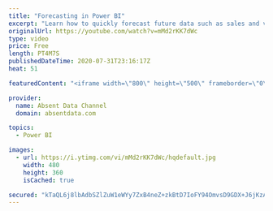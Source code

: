 ```yaml
---
title: "Forecasting in Power BI"
excerpt: "Learn how to quickly forecast future data such as sales and values with the analytics pane in Power BI."
originalUrl: https://youtube.com/watch?v=mMd2rKK7dWc
type: video
price: Free
length: PT4M7S
publishedDateTime: 2020-07-31T23:16:17Z
heat: 51

featuredContent: "<iframe width=\"800\" height=\"500\" frameborder=\"0\" src=\"https://www.youtube.com/embed/mMd2rKK7dWc\" allow=\"accelerometer; autoplay; encrypted-media; gyroscope; picture-in-picture\" allowfullscreen></iframe>"

provider:
  name: Absent Data Channel
  domain: absentdata.com

topics:
  - Power BI

images:
  - url: https://i.ytimg.com/vi/mMd2rKK7dWc/hqdefault.jpg
    width: 480
    height: 360
    isCached: true

secured: "kTaQL6j8lbAdbSZlZuW1eWYy7ZxB4neZ+zkBtD7IoFY94OmvsD9GDX+J6jKzA+FP9X8aNnP8DXB0fB2Dx6bB38COr+ohHfXCcYyjLrb686+YCvhgJzfnosVnMys8eFTCl9WkbQhowx6HPb7dy34bxWhRbosXKgk4kOtIloJlro3QK9tyXR9SlYPf+lNmiGGIbApln3265Bq1qHQZgLN2xD9zck/JRfduZCHCS4YayJhU6C9Mm50hzJPEhACEc2L5mXnWaE6EGPCr1U1//R7svF8p+UmK9nAYeFUbSEGw1egTme2IpXLkYaKKTA0qvjTjyippeSnXfPXa3bwsE5/D7giwJCYg6i+yWp07SW5+Jo9FCm4JzKdYnrgZ7kG04WDnBAlGryG1aq8OGK1iqidLTZZFHMXe823BBzfYSQO7TnA=;x7vTM12DlePioMPnzaGtqw=="
---
```


